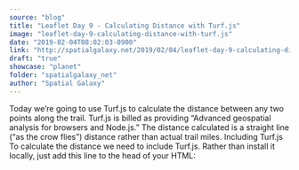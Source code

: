 ```yaml
---
source: "blog"
title: "Leaflet Day 9 - Calculating Distance with Turf.js"
image: "leaflet-day-9-calculating-distance-with-turf.js"
date: "2019-02-04T08:02:03-0900"
link: "http://spatialgalaxy.net/2019/02/04/leaflet-day-9-calculating-distance-with-turf.js/"
draft: "true"
showcase: "planet"
folder: "spatialgalaxy_net"
author: "Spatial Galaxy"
---
```


Today we&rsquo;re going to use Turf.js to calculate the distance between any two points along the trail. Turf.js is billed as providing &ldquo;Advanced geospatial analysis for browsers and Node.js.&rdquo;
The distance calculated is a straight line (&ldquo;as the crow flies&rdquo;) distance rather than actual trail miles.
Including Turf.js To calculate the distance we need to include Turf.js. Rather than install it locally, just add this line to the head of your HTML:
